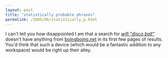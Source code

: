 ```yaml
---
layout: post
title: "statistically probable phrases"
permalink: /2005/06/statistically_p.html
---
```


I can't tell you how disappointed I am that a search for [_wifi "disco ball"_](http://www.google.com/search?biw=1024&hl=en&q=wifi+%22disco+ball%22&btnG=Google+Search) doesn't have anything from [boingboing.net](http://www.boingboing.net) in its first few pages of results.  You'd think that such a device (which would be a fantastic addition to any workspace) would be right up their alley.
